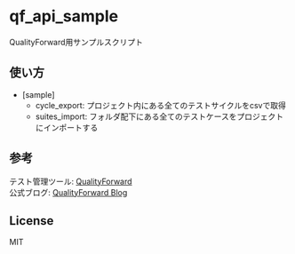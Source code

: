 # qf_api_sample
QualityForward用サンプルスクリプト

## 使い方
+ [sample]
  + cycle_export: プロジェクト内にある全てのテストサイクルをcsvで取得
  + suites_import: フォルダ配下にある全てのテストケースをプロジェクトにインポートする
  
## 参考
テスト管理ツール: [QualityForward](https://www.veriserve.co.jp/qf/)  
公式ブログ: [QualityForward Blog](https://qf-support.hatenablog.com/)

## License
MIT